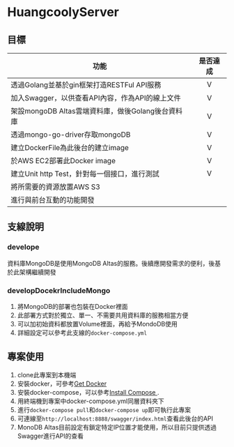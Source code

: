 # HuangcoolyServer

## 目標

| 功能  |是否達成 |
| ------------- |:-------------:|
| 透過Golang並基於gin框架打造RESTFul API服務     | V     |
| 加入Swagger，以供查看API內容，作為API的線上文件      | Ｖ     |
| 架設mongoDB Altas雲端資料庫，做後Golang後台資料庫|  Ｖ    |
| 透過mongo-go-driver存取mongoDB|  Ｖ    |
| 建立DockerFile為此後台的建立image|  Ｖ    |
|於AWS EC2部署此Docker image|  Ｖ    |
| 建立Unit http Test，針對每一個接口，進行測試 |  V    |
| 將所需要的資源放置AWS S3|      |
| 進行與前台互動的功能開發|      |

## 支線說明
### develope
資料庫MongoDB是使用MongoDB Altas的服務。後續應開發需求的便利，後基於此架構繼續開發


### developDocekrIncludeMongo
1. 將MongoDB的部署也包裝在Docker裡面
1. 此部署方式對於獨立、單一、不需要共用資料庫的服務相當方便
1. 可以加初始資料都放置Volume裡面，再給予MondoDB使用
1. 詳細設定可以參考此支線的`docker-compose.yml`


## 專案使用
1. clone此專案到本機端
1. 安裝docker，可參考[Get Docker ](https://docs.docker.com/get-docker/)
1. 安裝docker-compose，可以參考[Install Compose ](https://docs.docker.com/compose/install/).
1. 用終端機到專案中docker-compose.yml同層資料夾下
1. 進行`docker-compose pull`和`docker-compose up`即可執行此專案
1. 可連線至`http://localhost:8888/swagger/index.html`查看此後台的API
1. MonoDB Altas目前設定有鎖定特定IP位置才能使用，所以目前只提供透過Swagger進行API的查看